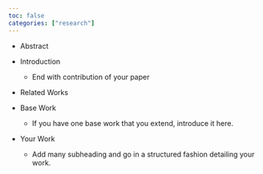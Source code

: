 ```yaml
---
toc: false
categories: ["research"]
---
```


- Abstract

- Introduction
  - End with contribution of your paper
- Related Works
- Base Work
  - If you have one base work that you extend, introduce it here.
- Your Work
  - Add many subheading and go in a structured fashion detailing your work.
